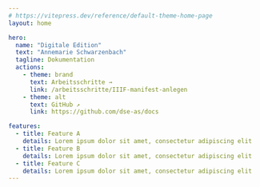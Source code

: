 ```yaml
---
# https://vitepress.dev/reference/default-theme-home-page
layout: home

hero:
  name: "Digitale Edition"
  text: "Annemarie Schwarzenbach"
  tagline: Dokumentation
  actions:
    - theme: brand
      text: Arbeitsschritte →
      link: /arbeitsschritte/IIIF-manifest-anlegen
    - theme: alt
      text: GitHub ↗︎
      link: https://github.com/dse-as/docs

features:
  - title: Feature A
    details: Lorem ipsum dolor sit amet, consectetur adipiscing elit
  - title: Feature B
    details: Lorem ipsum dolor sit amet, consectetur adipiscing elit
  - title: Feature C
    details: Lorem ipsum dolor sit amet, consectetur adipiscing elit
---
```


<style>

.VPButton {
  border-radius: 6px !important;
}

.VPHome .VPFeature {
  border-radius: 6px;
}

.tagline {
  font-size: 20px !important;
  color: var(--vp-c-text-1) !important;
}

@media (min-width: 640px) {
  .tagline {
    font-size: 28px !important;
  }
}

@media (min-width: 960px) {
  .tagline {
    font-size: 32px !important;
  }
}

</style>

<script setup>

import {onMounted} from "vue";

onMounted(() => {
  const p = document.querySelector(".VPHero .tagline");
  const s = document.querySelector("#hero-text");
  if (!p || !s) return;
  while (p.lastChild) p.lastChild.remove();
  p.append(s);
});

</script>

<template>
  <div id="hero-text"><span style="display: inline-block; position: relative;">Dokumentation<svg style="color: var(--vp-c-red-1); position: absolute; z-index: -1; top: 1.22em; left: 0.05em; width: calc(100% - 0.1em);" width="220" height="12" viewBox="0 0 220 12" fill="currentColor" xmlns="http://www.w3.org/2000/svg"><pattern id="hatch" patternUnits="userSpaceOnUse" patternTransform="rotate(45)" width="4" height="4"><rect width="1" height="4" style="stroke:currentColor" /></pattern><rect x="0" y="0" width="220" height="12" fill="url(#hatch)"/></svg>
  </span></div>
</template>